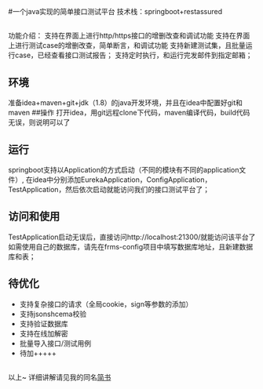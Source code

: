 #一个java实现的简单接口测试平台
技术栈：springboot+restassured
##
功能介绍：
支持在界面上进行http/https接口的增删改查和调试功能
支持在界面上进行测试case的增删改查，简单断言，和调试功能
支持新建测试集，且批量运行case，已经查看接口测试报告；
支持定时执行，和运行完发邮件到指定邮箱；
## 环境
准备idea+maven+git+jdk（1.8）的java开发环境，并且在idea中配置好git和maven
##操作
打开idea，用git远程clone下代码，maven编译代码，build代码无误，则说明可以了
## 运行
springboot支持以Application的方式启动（不同的模块有不同的application文件）,
在idea中分别添加EurekaApplication，ConfigApplication，TestApplication，然后依次启动就能访问我们的接口测试平台了；
## 访问和使用
TestApplication启动无误后，直接访问http://localhost:21300/就能访问该平台了
如需使用自己的数据库，请先在frms-config项目中填写数据库地址，且新建数据库和表；
## 待优化
- 支持复杂接口的请求（全局cookie，sign等参数的添加）
- 支持jsonshcema校验
- 支持验证数据库
- 支持在线加解密
- 批量导入接口/测试用例
- 待加+++++
##
以上~
详细讲解请见我的同名[简书](https://www.jianshu.com/u/e02af7dce116)